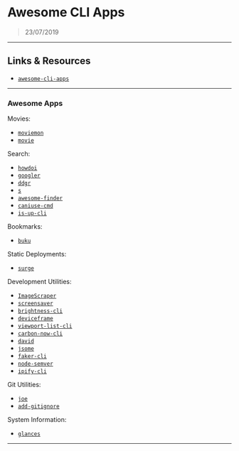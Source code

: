 # Awesome CLI Apps

> 23/07/2019

---

## Links & Resources

- [`awesome-cli-apps`](https://github.com/agarrharr/awesome-cli-apps)

---

### Awesome Apps

Movies:

- [`moviemon`](https://github.com/iCHAIT/moviemon)
- [`movie`](https://github.com/mayankchd/movie)

Search:

- [`howdoi`](https://github.com/gleitz/howdoi)
- [`googler`](https://github.com/jarun/googler)
- [`ddgr`](https://github.com/jarun/ddgr)
- [`s`](https://github.com/zquestz/s)
- [`awesome-finder`](https://github.com/mingrammer/awesome-finder)
- [`caniuse-cmd`](https://github.com/sgentle/caniuse-cmd)
- [`is-up-cli`](https://github.com/sindresorhus/is-up-cli)

Bookmarks:

- [`buku`](https://github.com/jarun/Buku)

Static Deployments:

- [`surge`](https://surge.sh/)

Development Utilities:

- [`ImageScraper`](https://github.com/sananth12/ImageScraper)
- [`screensaver`](https://github.com/gillstrom/screensaver)
- [`brightness-cli`](https://github.com/kevva/brightness-cli)
- [`deviceframe`](https://github.com/c0bra/deviceframe)
- [`viewport-list-cli`](https://github.com/kevva/viewport-list-cli)
- [`carbon-now-cli`](https://github.com/mixn/carbon-now-cli)
- [`david`](https://github.com/alanshaw/david)
- [`jsome`](https://github.com/Javascipt/Jsome)
- [`faker-cli`](https://github.com/lestoni/faker-cli)
- [`node-semver`](https://github.com/npm/node-semver)
- [`ipify-cli`](https://github.com/sindresorhus/ipify-cli)

Git Utilities:

- [`joe`](https://github.com/karan/joe)
- [`add-gitignore`](https://github.com/TejasQ/add-gitignore)

System Information:

- [`glances`](https://github.com/nicolargo/glances)

---

